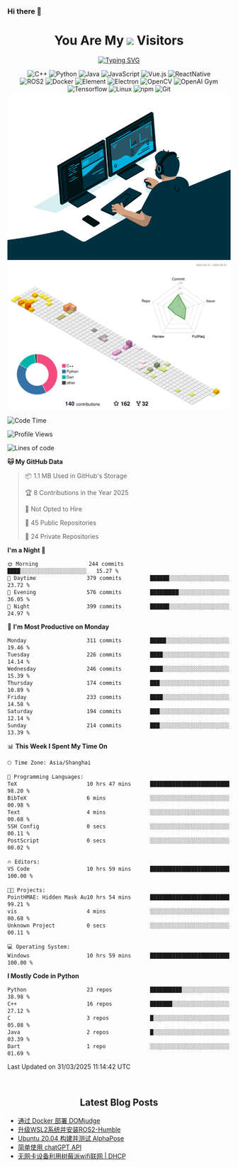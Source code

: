 ### Hi there 👋

<div align="center">
  <h1>
    You Are My <img src="https://profile-counter.glitch.me/fateryu/count.svg"> Visitors
  </h1>
  <!--<img align="center" src="https://github-readme-stats-git-masterrstaa-rickstaa.vercel.app/api?username=FaterYU&show_icons=true&count_private=true"/>-->

  <a href="https://git.io/typing-svg"><img src="https://readme-typing-svg.demolab.com?font=Fira+Code&pause=500&center=true&vCenter=true&random=false&width=435&lines=Talk+is+cheap.+Show+me+the+code." alt="Typing SVG" /></a>

  <img src="https://img.shields.io/badge/C++-512BD4?style=flat-square&logo=cplusplus&logoColor=ffffff" alt="C++">
  <img src="https://img.shields.io/badge/-Python-37A6AB?style=flat-square&logo=python&logoColor=ffffff" alt="Python">
  <img src="https://img.shields.io/badge/-Java-007396?style=flat-square&logo=java&logoColor=ffffff" alt="Java">
  <img src="https://img.shields.io/badge/JavaScript-F7DF1E?style=flat-square&logo=JavaScript&logoColor=ffffff" alt="JavaScript">
  <img src="https://img.shields.io/badge/-Vue.js-4FC08D?style=flat-square&logo=Vue.js&logoColor=ffffff" alt="Vue.js">
  <img src="https://img.shields.io/badge/ReactNative-813144?style=flat-square&logo=react&logoColor=ffffff" alt="ReactNative">
  </br>
  <img src="https://img.shields.io/badge/-ROS2-8DD6F9?style=flat-square&logo=ros&logoColor=ffffff" alt="ROS2">
  <img src="https://img.shields.io/badge/Docker-2496ED?style=flat-square&logo=docker&logoColor=ffffff" alt="Docker">
  <img src="https://img.shields.io/badge/-Element-02845A?style=flat-square&logo=electron&logoColor=ffffff" alt="Element">
  <img src="https://img.shields.io/badge/-Electron-002D71?style=flat-square&logo=element&logoColor=ffffff" alt="Electron">
  <img src="https://img.shields.io/badge/-OpenCV-361522?style=flat-square&logo=opencv&logoColor=ffffff" alt="OpenCV">
  <img src="https://img.shields.io/badge/-OpenAIGym-91302E?style=flat-square&logo=openaigym&logoColor=ffffff" alt="OpenAI Gym">
  </br>
  <img src="https://img.shields.io/badge/-Tensorflow-204366?style=flat-square&logo=tensorflow&logoColor=ffffff" alt="Tensorflow">
  <img src="https://img.shields.io/badge/-Linux-333333?style=flat-square&logo=linux&logoColor=white" alt="Linux">
  <img src="https://img.shields.io/badge/-NPM-CB3837?style=flat-square&logo=npm&logoColor=white" alt="npm">
  <img src="https://img.shields.io/badge/-Git-f05032?style=flat-square&logo=git&logoColor=white" alt="Git">
  </br>
  <img alt="GIF" src="./code.gif?raw=true" />
  </br>
  <!--<img src="https://github-readme-stats.vercel.app/api/top-langs/?username=fateryu&hide=HTML&langs_count=5">-->
  <img src="./profile-3d-contrib/profile-south-season-animate.svg">
  </br>
</div>

<!--START_SECTION:waka-->
![Code Time](http://img.shields.io/badge/Code%20Time-491%20hrs%2028%20mins-blue)

![Profile Views](http://img.shields.io/badge/Profile%20Views-2-blue)

![Lines of code](https://img.shields.io/badge/From%20Hello%20World%20I%27ve%20Written-12.7%20million%20lines%20of%20code-blue)

**🐱 My GitHub Data** 

> 📦 1.1 MB Used in GitHub's Storage 
 > 
> 🏆 8 Contributions in the Year 2025
 > 
> 🚫 Not Opted to Hire
 > 
> 📜 45 Public Repositories 
 > 
> 🔑 24 Private Repositories 
 > 
**I'm a Night 🦉** 

```text
🌞 Morning                244 commits         ████░░░░░░░░░░░░░░░░░░░░░   15.27 % 
🌆 Daytime                379 commits         ██████░░░░░░░░░░░░░░░░░░░   23.72 % 
🌃 Evening                576 commits         █████████░░░░░░░░░░░░░░░░   36.05 % 
🌙 Night                  399 commits         ██████░░░░░░░░░░░░░░░░░░░   24.97 % 
```
📅 **I'm Most Productive on Monday** 

```text
Monday                   311 commits         █████░░░░░░░░░░░░░░░░░░░░   19.46 % 
Tuesday                  226 commits         ████░░░░░░░░░░░░░░░░░░░░░   14.14 % 
Wednesday                246 commits         ████░░░░░░░░░░░░░░░░░░░░░   15.39 % 
Thursday                 174 commits         ███░░░░░░░░░░░░░░░░░░░░░░   10.89 % 
Friday                   233 commits         ████░░░░░░░░░░░░░░░░░░░░░   14.58 % 
Saturday                 194 commits         ███░░░░░░░░░░░░░░░░░░░░░░   12.14 % 
Sunday                   214 commits         ███░░░░░░░░░░░░░░░░░░░░░░   13.39 % 
```


📊 **This Week I Spent My Time On** 

```text
🕑︎ Time Zone: Asia/Shanghai

💬 Programming Languages: 
TeX                      10 hrs 47 mins      █████████████████████████   98.20 % 
BibTeX                   6 mins              ░░░░░░░░░░░░░░░░░░░░░░░░░   00.98 % 
Text                     4 mins              ░░░░░░░░░░░░░░░░░░░░░░░░░   00.68 % 
SSH Config               0 secs              ░░░░░░░░░░░░░░░░░░░░░░░░░   00.11 % 
PostScript               0 secs              ░░░░░░░░░░░░░░░░░░░░░░░░░   00.02 % 

🔥 Editors: 
VS Code                  10 hrs 59 mins      █████████████████████████   100.00 % 

🐱‍💻 Projects: 
PointHMAE: Hidden Mask Au10 hrs 54 mins      █████████████████████████   99.21 % 
vis                      4 mins              ░░░░░░░░░░░░░░░░░░░░░░░░░   00.68 % 
Unknown Project          0 secs              ░░░░░░░░░░░░░░░░░░░░░░░░░   00.11 % 

💻 Operating System: 
Windows                  10 hrs 59 mins      █████████████████████████   100.00 % 
```

**I Mostly Code in Python** 

```text
Python                   23 repos            ██████████░░░░░░░░░░░░░░░   38.98 % 
C++                      16 repos            ███████░░░░░░░░░░░░░░░░░░   27.12 % 
C                        3 repos             █░░░░░░░░░░░░░░░░░░░░░░░░   05.08 % 
Java                     2 repos             █░░░░░░░░░░░░░░░░░░░░░░░░   03.39 % 
Dart                     1 repo              ░░░░░░░░░░░░░░░░░░░░░░░░░   01.69 % 
```




 Last Updated on 31/03/2025 11:14:42 UTC
<!--END_SECTION:waka-->

<div align="center">
  </br>
  <h2>
    Latest Blog Posts
  </h2>
</div>

<!-- BLOGPOSTS:START -->
- [通过 Docker 部署 DOMjudge](https://fater.top/record/domjudge-docker-config/)
- [升级WSL2系统并安装ROS2-Humble](https://fater.top/record/upgrade-wsl-system-install-ros2-humble/)
- [Ubuntu 20.04 构建并测试 AlphaPose](https://fater.top/usage/build-test-alphapose/)
- [简单使用 chatGPT API](https://fater.top/usage/use-chatgpt-api/)
- [无网卡设备利用树莓派wifi联网 | DHCP](https://fater.top/record/raspi-relay-wifi/)
<!-- BLOGPOSTS:END -->
